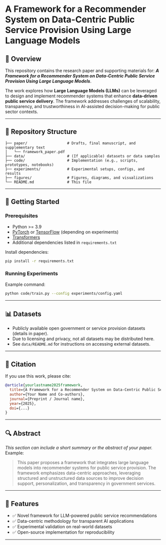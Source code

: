 # A Framework for a Recommender System on Data-Centric Public Service Provision Using Large Language Models

## 📖 Overview

This repository contains the research paper and supporting materials for:
***A Framework for a Recommender System on Data-Centric Public Service Provision Using Large Language Models***.

The work explores how **Large Language Models (LLMs)** can be leveraged to design and implement recommender systems that enhance **data-driven public service delivery**. The framework addresses challenges of scalability, transparency, and trustworthiness in AI-assisted decision-making for public sector contexts.

---

## 📂 Repository Structure

```
├── paper/                  # Drafts, final manuscript, and supplementary text
│   └── framework_paper.pdf
├── data/                   # (If applicable) datasets or data samples
├── code/                   # Implementation (e.g., scripts, prototypes, notebooks)
├── experiments/            # Experimental setups, configs, and results
├── figures/                # Figures, diagrams, and visualizations
└── README.md               # This file
```

---

## 🚀 Getting Started

### Prerequisites

* Python >= 3.9
* [PyTorch](https://pytorch.org/) or [TensorFlow](https://www.tensorflow.org/) (depending on experiments)
* [Transformers](https://huggingface.co/transformers/)
* Additional dependencies listed in `requirements.txt`

Install dependencies:

```bash
pip install -r requirements.txt
```

### Running Experiments

Example command:

```bash
python code/train.py --config experiments/config.yaml
```

---

## 📊 Datasets

* Publicly available open government or service provision datasets (details in paper).
* Due to licensing and privacy, not all datasets may be distributed here.
* See `data/README.md` for instructions on accessing external datasets.

---

## 📝 Citation

If you use this work, please cite:

```bibtex
@article{yourlastname2025framework,
  title={A Framework for a Recommender System on Data-Centric Public Service Provision Using Large Language Models},
  author={Your Name and Co-authors},
  journal={Preprint / Journal name},
  year={2025},
  doi={...}
}
```

---

## 🔍 Abstract

*This section can include a short summary or the abstract of your paper.*
Example:

> This paper proposes a framework that integrates large language models into recommender systems for public service provision. The framework emphasizes data-centric approaches, leveraging structured and unstructured data sources to improve decision support, personalization, and transparency in government services.

---

## 📌 Features

* ✅ Novel framework for LLM-powered public service recommendations
* ✅ Data-centric methodology for transparent AI applications
* ✅ Experimental validation on real-world datasets
* ✅ Open-source implementation for reproducibility

---
